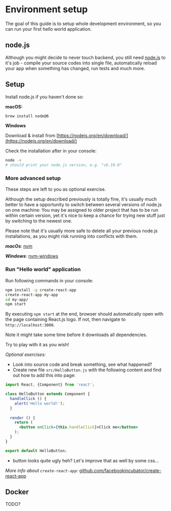 # Environment setup

The goal of this guide is to setup whole development environment,
so you can run your first hello world application.

## node.js

Although you might decide to never touch backend, you still need 
[node.js](https://nodejs.org/en/) to it's job - compile your source codes into single file, 
automatically reload your app when something has changed, run tests and much more.

## Setup

Install node.js if you haven't done so:

**macOS:**

```bash
brew install node@6
```

**Windows**

Download & install from [https://nodejs.org/en/download/](https://nodejs.org/en/download/)

Check the installation after in your console:
```bash
node -v
# should print your node.js version, e.g. "v6.10.0"
```

### More advanced setup

These steps are left to you as optional exercise.

Although the setup described previously is totally fine, 
it's usually much better to have a opportunity to switch 
between several versions of node.js on one machine: 
You may be assigned to older 
project that has to be run within certain version, yet it's nice to keep
a chance for trying new stuff just by switching to the newest one.

Please note that it's usually more safe to delete 
all your previous node.js installations, as you might risk running 
into conflicts with them.

***macOs***: [nvm](https://github.com/creationix/nvm)

***Windows***: [nvm-windows](https://github.com/coreybutler/nvm-windows)

### Run "Hello world" application

Run following commands in your console:

```bash
npm install -g create-react-app
create-react-app my-app
cd my-app/
npm start
```

By executing ```npm start``` at the end, browser should automatically open
with the page containing React.js logo. If not, then navigate to `http://localhost:3000`.

Note it might take some time before it downloads all dependencies.

Try to play with it as you wish!

*Optional exercises:*

- Look into source code and break something, see what happened?
- Create new file `src/HelloButton.js` with the following content 
and find out how to add this into page:
```jsx
import React, {Component} from 'react';

class HelloButton extends Component {
  handleClick () {
    alert('Hello world!');
  }
  
  render () {
    return (
      <button onClick={this.handleClick}>Click me</button>
    );
  }
}

export default HelloButton;
```
- button looks quite ugly heh? Let's improve that as well by some css...

*More info about `create-react-app`*: [github.com/facebookincubator/create-react-app](https://github.com/facebookincubator/create-react-app)

## Docker

TODO?